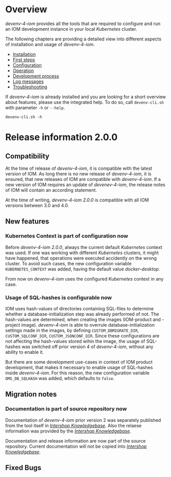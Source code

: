 # Overview

_devenv-4-iom_ provides all the tools that are required to configure and run an IOM development instance in your local _Kubernetes_ cluster.

The following chapters are providing a detailed view into different aspects of installation and usage of _devenv-4-iom_.
- [Installation](doc/00_installation.md)
- [First steps](doc/01_first_steps.md)
- [Configuration](doc/02_configuration.md)
- [Operation](doc/03_operations.md)
- [Development process](doc/04_development_process.md)
- [Log messages](doc/05_log_messages.md)
- [Troubleshooting](doc/06_troubleshooting.md)

If _devenv-4-iom_ is already installed and you are looking for a short overview about features, please use the integrated help. To do so, call `devenv-cli.sh` with parameter `-h` or `--help`.

    devenv-cli.sh -h
    
# Release information 2.0.0

## Compatibility

At the time of release of _devenv-4-iom_, it is compatible with the latest version of IOM. As long there is no new release of _devenv-4-iom_, it is ensured, that new releases of IOM are compatible with _devenv-4-iom_. If a new version of IOM requires an update of _devenev-4-iom_, the release notes of IOM will contain an according statement.

At the time of writing, _devenv-4-iom 2.0.0_ is compatible with all IOM versions between 3.0 and 4.0.

## New features

### Kubernetes Context is part of configuration now <!-- 73923 -->

Before _devenv-4-iom 2.0.0_, always the current default _Kubernetes_ context was used. If one was working with different _Kubernetes_ clusters, it might have happened, that operations were executed accidently on the wrong cluster. To avoid such cases, the new configuration variable `KUBERNETES_CONTEXT` was added, having the default value _docker-desktop_.

From now on _devenv-4-iom_ uses the configured _Kubernetes_ context in any case.

### Usage of SQL-hashes is configurable now <!-- 73739 -->

IOM uses hash-values of directories containing SQL-files to determine whether a database-initialization step was already performed of not. The hash-values are determined, when creating the images (IOM-product and -project image). _devenv-4-iom_ is able to overrule database-initialization settings made in the images, by defining `CUSTOM_DBMIGRATE_DIR`, `CUSTOM_SQLCONF_DIR`, `CUSTOM_JSONCONF_DIR`. Since these configurations are not affecting the hash-values stored wihin the image, the usage of SQL-hashes was switched off prior version 4 of _devenv-4-iom_, without any ability to enable it.

But there are some development use-cases in context of IOM product development, that makes it necessary to enable usage of SQL-hashes inside _devenv-4-iom_. For this reason, the new configuration variable `OMS_DB_SQLHASH` was added, which defaults to `false`.

### <!-- 70390 -->

## Migration notes

### Documentation is part of source repository now <!-- 71048 --->

Documentation of _devenv-4-iom_ prior version 2 was separately published from the tool itself in [_Intershop Knowledgebase_](https://support.intershop.com/kb/29Z730). Also the relaese information was provided by the [_Intershop Knowledgebase_](https://support.intershop.com/kb/283D59).

Documentation and release information are now part of the source repository. Current documentation will not be copied into [_Intershop Knowledgebase_](https://support.intershop.com/kb/index.php).

## Fixed Bugs

